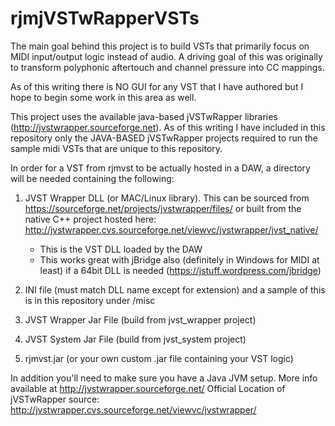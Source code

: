 # rjmjVSTwRapperVSTs

The main goal behind this project is to build VSTs that primarily focus on MIDI input/output logic instead of audio.  A driving goal of this was originally to transform polyphonic aftertouch and channel pressure into CC mappings.

As of this writing there is NO GUI for any VST that I have authored but I hope to begin some work in this area as well.

This project uses the available java-based jVSTwRapper libraries (http://jvstwrapper.sourceforge.net).  As of this writing I have included in this repository only the JAVA-BASED jVSTwRapper projects required to run the sample midi VSTs that are unique to this repository.  


In order for a VST from rjmvst to be actually hosted in a DAW, a directory will be needed containing the following:

1. JVST Wrapper DLL (or MAC/Linux library).  This can be sourced from https://sourceforge.net/projects/jvstwrapper/files/ or built from the native C++ project hosted here: http://jvstwrapper.cvs.sourceforge.net/viewvc/jvstwrapper/jvst_native/  
   - This is the VST DLL loaded by the DAW
   - This works great with jBridge also (definitely in Windows for MIDI at least) if a 64bit DLL is needed (https://jstuff.wordpress.com/jbridge)
   


2. INI file (must match DLL name except for extension) and a sample of this is in this repository under /misc

3. JVST Wrapper Jar File (build from jvst_wrapper project)

4. JVST System Jar File (build from jvst_system project)

5. rjmvst.jar (or your own custom .jar file containing your VST logic)


In addition you'll need to make sure you have a Java JVM setup.   More info available at http://jvstwrapper.sourceforge.net/
Official Location of jVSTwRapper source: http://jvstwrapper.cvs.sourceforge.net/viewvc/jvstwrapper/
  



